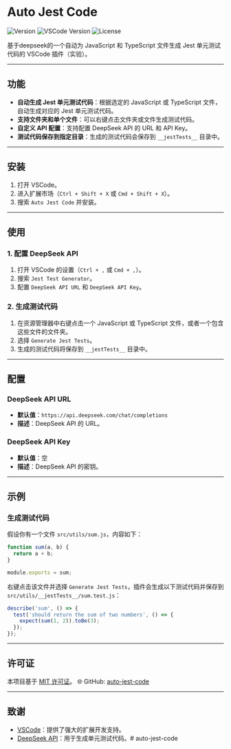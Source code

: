 # Auto Jest Code

![Version](https://img.shields.io/badge/version-0.0.4-blue)
![VSCode Version](https://img.shields.io/badge/vscode-%5E1.96.0-blue)
![License](https://img.shields.io/badge/license-MIT-green)

基于deepseek的一个自动为 JavaScript 和 TypeScript 文件生成 Jest 单元测试代码的 VSCode 插件（实验）。

---

## 功能

- **自动生成 Jest 单元测试代码**：根据选定的 JavaScript 或 TypeScript 文件，自动生成对应的 Jest 单元测试代码。
- **支持文件夹和单个文件**：可以右键点击文件夹或文件生成测试代码。
- **自定义 API 配置**：支持配置 DeepSeek API 的 URL 和 API Key。
- **测试代码保存到指定目录**：生成的测试代码会保存到 `__jestTests__` 目录中。

---

## 安装

1. 打开 VSCode。
2. 进入扩展市场（`Ctrl + Shift + X` 或 `Cmd + Shift + X`）。
3. 搜索 `Auto Jest Code` 并安装。

---

## 使用

### 1. 配置 DeepSeek API
1. 打开 VSCode 的设置（`Ctrl + ,` 或 `Cmd + ,`）。
2. 搜索 `Jest Test Generator`。
3. 配置 `DeepSeek API URL` 和 `DeepSeek API Key`。

### 2. 生成测试代码
1. 在资源管理器中右键点击一个 JavaScript 或 TypeScript 文件，或者一个包含这些文件的文件夹。
2. 选择 `Generate Jest Tests`。
3. 生成的测试代码将保存到 `__jestTests__` 目录中。

---

## 配置

### DeepSeek API URL
- **默认值**：`https://api.deepseek.com/chat/completions`
- **描述**：DeepSeek API 的 URL。

### DeepSeek API Key
- **默认值**：空
- **描述**：DeepSeek API 的密钥。

---

## 示例

### 生成测试代码
假设你有一个文件 `src/utils/sum.js`，内容如下：

```javascript
function sum(a, b) {
  return a + b;
}

module.exports = sum;
```

右键点击该文件并选择 `Generate Jest Tests`，插件会生成以下测试代码并保存到 `src/utils/__jestTests__/sum.test.js`：

```javascript
describe('sum', () => {
  test('should return the sum of two numbers', () => {
    expect(sum(1, 2)).toBe(3);
  });
});
```

---

## 许可证

本项目基于 [MIT 许可证](LICENSE)。
🌐 GitHub: [auto-jest-code](https://github.com/githr1314/auto-jest-code)

---

## 致谢

- [VSCode](https://code.visualstudio.com/)：提供了强大的扩展开发支持。
- [DeepSeek API](https://api.deepseek.com)：用于生成单元测试代码。# auto-jest-code